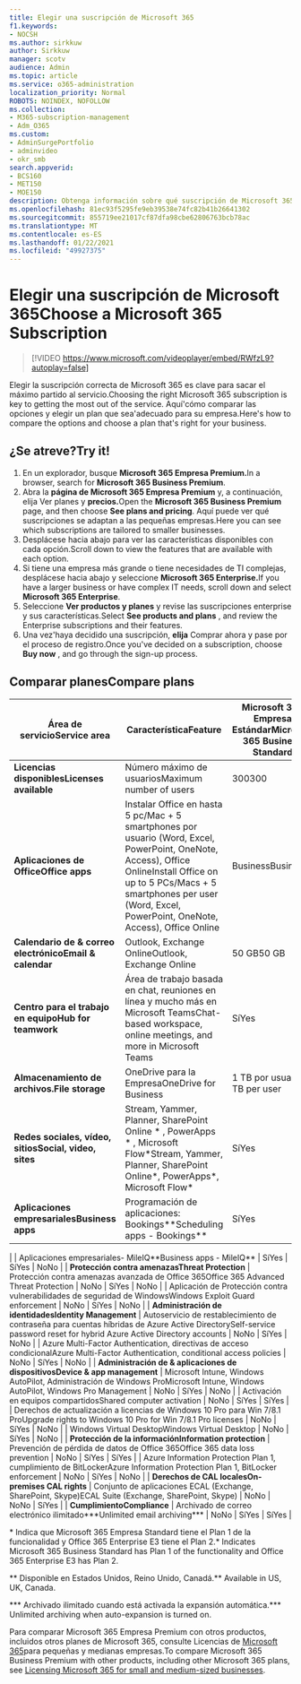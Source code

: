 ```yaml
---
title: Elegir una suscripción de Microsoft 365
f1.keywords:
- NOCSH
ms.author: sirkkuw
author: Sirkkuw
manager: scotv
audience: Admin
ms.topic: article
ms.service: o365-administration
localization_priority: Normal
ROBOTS: NOINDEX, NOFOLLOW
ms.collection:
- M365-subscription-management
- Adm_O365
ms.custom:
- AdminSurgePortfolio
- adminvideo
- okr_smb
search.appverid:
- BCS160
- MET150
- MOE150
description: Obtenga información sobre qué suscripción de Microsoft 365 es adecuada para su organización.
ms.openlocfilehash: 81ec93f5295fe9eb39538e74fc82b41b26641302
ms.sourcegitcommit: 855719ee21017cf87dfa98cbe62806763bcb78ac
ms.translationtype: MT
ms.contentlocale: es-ES
ms.lasthandoff: 01/22/2021
ms.locfileid: "49927375"
---
```

# <a name="choose-a-microsoft-365-subscription"></a><span data-ttu-id="a4aed-103">Elegir una suscripción de Microsoft 365</span><span class="sxs-lookup"><span data-stu-id="a4aed-103">Choose a Microsoft 365 Subscription</span></span>

> [!VIDEO https://www.microsoft.com/videoplayer/embed/RWfzL9?autoplay=false]

<span data-ttu-id="a4aed-104">Elegir la suscripción correcta de Microsoft 365 es clave para sacar el máximo partido al servicio.</span><span class="sxs-lookup"><span data-stu-id="a4aed-104">Choosing the right Microsoft 365 subscription is key to getting the most out of the service.</span></span> <span data-ttu-id="a4aed-105">Aquí&#39;cómo comparar las opciones y elegir un plan que sea&#39;adecuado para su empresa.</span><span class="sxs-lookup"><span data-stu-id="a4aed-105">Here&#39;s how to compare the options and choose a plan that&#39;s right for your business.</span></span>

## <a name="try-it"></a><span data-ttu-id="a4aed-106">¿Se atreve?</span><span class="sxs-lookup"><span data-stu-id="a4aed-106">Try it!</span></span>

1. <span data-ttu-id="a4aed-107">En un explorador, busque **Microsoft 365 Empresa Premium.**</span><span class="sxs-lookup"><span data-stu-id="a4aed-107">In a browser, search for  **Microsoft 365 Business Premium**.</span></span>
2. <span data-ttu-id="a4aed-108">Abra la **página de Microsoft 365 Empresa Premium** y, a continuación, elija Ver planes y **precios.**</span><span class="sxs-lookup"><span data-stu-id="a4aed-108">Open the  **Microsoft 365 Business Premium**  page, and then choose  **See plans and pricing**.</span></span> <span data-ttu-id="a4aed-109">Aquí puede ver qué suscripciones se adaptan a las pequeñas empresas.</span><span class="sxs-lookup"><span data-stu-id="a4aed-109">Here you can see which subscriptions are tailored to smaller businesses.</span></span>
3. <span data-ttu-id="a4aed-110">Desplácese hacia abajo para ver las características disponibles con cada opción.</span><span class="sxs-lookup"><span data-stu-id="a4aed-110">Scroll down to view the features that are available with each option.</span></span>
4. <span data-ttu-id="a4aed-111">Si tiene una empresa más grande o tiene necesidades de TI complejas, desplácese hacia abajo y seleccione **Microsoft 365 Enterprise.**</span><span class="sxs-lookup"><span data-stu-id="a4aed-111">If you have a larger business or have complex IT needs, scroll down and select  **Microsoft 365 Enterprise**.</span></span>
5. <span data-ttu-id="a4aed-112">Seleccione  **Ver productos y planes** y revise las suscripciones enterprise y sus características.</span><span class="sxs-lookup"><span data-stu-id="a4aed-112">Select  **See products and plans** , and review the Enterprise subscriptions and their features.</span></span>
6. <span data-ttu-id="a4aed-113">Una vez&#39;haya decidido una suscripción,  **elija** Comprar ahora y pase por el proceso de registro.</span><span class="sxs-lookup"><span data-stu-id="a4aed-113">Once you&#39;ve decided on a subscription, choose  **Buy now** , and go through the sign-up process.</span></span>

## <a name="compare-plans"></a><span data-ttu-id="a4aed-114">Comparar planes</span><span class="sxs-lookup"><span data-stu-id="a4aed-114">Compare plans</span></span>

| <span data-ttu-id="a4aed-115">**Área de servicio**</span><span class="sxs-lookup"><span data-stu-id="a4aed-115">**Service area**</span></span> | <span data-ttu-id="a4aed-116">**Característica**</span><span class="sxs-lookup"><span data-stu-id="a4aed-116">**Feature**</span></span> | <span data-ttu-id="a4aed-117">**Microsoft 365 Empresa Estándar**</span><span class="sxs-lookup"><span data-stu-id="a4aed-117">**Microsoft 365 Business Standard**</span></span> | <span data-ttu-id="a4aed-118">**Microsoft 365 Empresa Premium**</span><span class="sxs-lookup"><span data-stu-id="a4aed-118">**Microsoft 365 Business Premium**</span></span> | <span data-ttu-id="a4aed-119">**Office 365 Enterprise E3**</span><span class="sxs-lookup"><span data-stu-id="a4aed-119">**Office 365 Enterprise E3**</span></span> |
| --- | --- | --- | --- | --- |
| <span data-ttu-id="a4aed-120">**Licencias disponibles**</span><span class="sxs-lookup"><span data-stu-id="a4aed-120">**Licenses available**</span></span> | <span data-ttu-id="a4aed-121">Número máximo de usuarios</span><span class="sxs-lookup"><span data-stu-id="a4aed-121">Maximum number of users</span></span> | <span data-ttu-id="a4aed-122">300</span><span class="sxs-lookup"><span data-stu-id="a4aed-122">300</span></span> | <span data-ttu-id="a4aed-123">300</span><span class="sxs-lookup"><span data-stu-id="a4aed-123">300</span></span> | <span data-ttu-id="a4aed-124">Ilimitado</span><span class="sxs-lookup"><span data-stu-id="a4aed-124">Unlimited</span></span> |
| <span data-ttu-id="a4aed-125">**Aplicaciones de Office**</span><span class="sxs-lookup"><span data-stu-id="a4aed-125">**Office apps**</span></span> | <span data-ttu-id="a4aed-126">Instalar Office en hasta 5 pc/Mac + 5 smartphones por usuario (Word, Excel, PowerPoint, OneNote, Access), Office Online</span><span class="sxs-lookup"><span data-stu-id="a4aed-126">Install Office on up to 5 PCs/Macs + 5 smartphones per user (Word, Excel, PowerPoint, OneNote, Access), Office Online</span></span> | <span data-ttu-id="a4aed-127">Business</span><span class="sxs-lookup"><span data-stu-id="a4aed-127">Business</span></span> | <span data-ttu-id="a4aed-128">Business</span><span class="sxs-lookup"><span data-stu-id="a4aed-128">Business</span></span> | <span data-ttu-id="a4aed-129">ProPlus</span><span class="sxs-lookup"><span data-stu-id="a4aed-129">ProPlus</span></span> |
| <span data-ttu-id="a4aed-130">**Calendario de &amp; correo electrónico**</span><span class="sxs-lookup"><span data-stu-id="a4aed-130">**Email &amp; calendar**</span></span> | <span data-ttu-id="a4aed-131">Outlook, Exchange Online</span><span class="sxs-lookup"><span data-stu-id="a4aed-131">Outlook, Exchange Online</span></span> | <span data-ttu-id="a4aed-132">50 GB</span><span class="sxs-lookup"><span data-stu-id="a4aed-132">50 GB</span></span> | <span data-ttu-id="a4aed-133">50 GB</span><span class="sxs-lookup"><span data-stu-id="a4aed-133">50 GB</span></span> | <span data-ttu-id="a4aed-134">100 GB</span><span class="sxs-lookup"><span data-stu-id="a4aed-134">100 GB</span></span> |
| <span data-ttu-id="a4aed-135">**Centro para el trabajo en equipo**</span><span class="sxs-lookup"><span data-stu-id="a4aed-135">**Hub for teamwork**</span></span> | <span data-ttu-id="a4aed-136">Área de trabajo basada en chat, reuniones en línea y mucho más en Microsoft Teams</span><span class="sxs-lookup"><span data-stu-id="a4aed-136">Chat-based workspace, online meetings, and more in Microsoft Teams</span></span> | <span data-ttu-id="a4aed-137">Sí</span><span class="sxs-lookup"><span data-stu-id="a4aed-137">Yes</span></span> | <span data-ttu-id="a4aed-138">Sí</span><span class="sxs-lookup"><span data-stu-id="a4aed-138">Yes</span></span> | <span data-ttu-id="a4aed-139">Sí</span><span class="sxs-lookup"><span data-stu-id="a4aed-139">Yes</span></span> |
| <span data-ttu-id="a4aed-140">**Almacenamiento de archivos.**</span><span class="sxs-lookup"><span data-stu-id="a4aed-140">**File storage**</span></span> | <span data-ttu-id="a4aed-141">OneDrive para la Empresa</span><span class="sxs-lookup"><span data-stu-id="a4aed-141">OneDrive for Business</span></span> | <span data-ttu-id="a4aed-142">1 TB por usuario</span><span class="sxs-lookup"><span data-stu-id="a4aed-142">1 TB per user</span></span> | <span data-ttu-id="a4aed-143">1 TB por usuario</span><span class="sxs-lookup"><span data-stu-id="a4aed-143">1 TB per user</span></span> | <span data-ttu-id="a4aed-144">Ilimitado</span><span class="sxs-lookup"><span data-stu-id="a4aed-144">Unlimited</span></span> |
| <span data-ttu-id="a4aed-145">**Redes sociales, vídeo, sitios**</span><span class="sxs-lookup"><span data-stu-id="a4aed-145">**Social, video, sites**</span></span> | <span data-ttu-id="a4aed-146">Stream, Yammer, Planner, SharePoint Online \* , PowerApps \* , Microsoft Flow\*</span><span class="sxs-lookup"><span data-stu-id="a4aed-146">Stream, Yammer, Planner, SharePoint Online\*, PowerApps\*, Microsoft Flow\*</span></span> | <span data-ttu-id="a4aed-147">Sí</span><span class="sxs-lookup"><span data-stu-id="a4aed-147">Yes</span></span> | <span data-ttu-id="a4aed-148">Sí</span><span class="sxs-lookup"><span data-stu-id="a4aed-148">Yes</span></span> | <span data-ttu-id="a4aed-149">Sí</span><span class="sxs-lookup"><span data-stu-id="a4aed-149">Yes</span></span> |
| <span data-ttu-id="a4aed-150">**Aplicaciones empresariales**</span><span class="sxs-lookup"><span data-stu-id="a4aed-150">**Business apps**</span></span> | <span data-ttu-id="a4aed-151">Programación de aplicaciones: Bookings\*\*</span><span class="sxs-lookup"><span data-stu-id="a4aed-151">Scheduling apps - Bookings\*\*</span></span> | <span data-ttu-id="a4aed-152">Sí</span><span class="sxs-lookup"><span data-stu-id="a4aed-152">Yes</span></span> | <span data-ttu-id="a4aed-153">Sí</span><span class="sxs-lookup"><span data-stu-id="a4aed-153">Yes</span></span> | <span data-ttu-id="a4aed-154">Sí</span><span class="sxs-lookup"><span data-stu-id="a4aed-154">Yes</span></span> |
|
 | <span data-ttu-id="a4aed-155">Aplicaciones empresariales- MileIQ\*\*</span><span class="sxs-lookup"><span data-stu-id="a4aed-155">Business apps - MileIQ\*\*</span></span> | <span data-ttu-id="a4aed-156">Sí</span><span class="sxs-lookup"><span data-stu-id="a4aed-156">Yes</span></span> | <span data-ttu-id="a4aed-157">Sí</span><span class="sxs-lookup"><span data-stu-id="a4aed-157">Yes</span></span> | <span data-ttu-id="a4aed-158">No</span><span class="sxs-lookup"><span data-stu-id="a4aed-158">No</span></span> |
| <span data-ttu-id="a4aed-159">**Protección contra amenazas**</span><span class="sxs-lookup"><span data-stu-id="a4aed-159">**Threat Protection**</span></span> | <span data-ttu-id="a4aed-160">Protección contra amenazas avanzada de Office 365</span><span class="sxs-lookup"><span data-stu-id="a4aed-160">Office 365 Advanced Threat Protection</span></span> | <span data-ttu-id="a4aed-161">No</span><span class="sxs-lookup"><span data-stu-id="a4aed-161">No</span></span> | <span data-ttu-id="a4aed-162">Sí</span><span class="sxs-lookup"><span data-stu-id="a4aed-162">Yes</span></span> | <span data-ttu-id="a4aed-163">No</span><span class="sxs-lookup"><span data-stu-id="a4aed-163">No</span></span> |
 | <span data-ttu-id="a4aed-164">Aplicación de Protección contra vulnerabilidades de seguridad de Windows</span><span class="sxs-lookup"><span data-stu-id="a4aed-164">Windows Exploit Guard enforcement</span></span> | <span data-ttu-id="a4aed-165">No</span><span class="sxs-lookup"><span data-stu-id="a4aed-165">No</span></span> | <span data-ttu-id="a4aed-166">Sí</span><span class="sxs-lookup"><span data-stu-id="a4aed-166">Yes</span></span> | <span data-ttu-id="a4aed-167">No</span><span class="sxs-lookup"><span data-stu-id="a4aed-167">No</span></span> |
| <span data-ttu-id="a4aed-168">**Administración de identidades**</span><span class="sxs-lookup"><span data-stu-id="a4aed-168">**Identity Management**</span></span> | <span data-ttu-id="a4aed-169">Autoservicio de restablecimiento de contraseña para cuentas híbridas de Azure Active Directory</span><span class="sxs-lookup"><span data-stu-id="a4aed-169">Self-service password reset for hybrid Azure Active Directory accounts</span></span> | <span data-ttu-id="a4aed-170">No</span><span class="sxs-lookup"><span data-stu-id="a4aed-170">No</span></span> | <span data-ttu-id="a4aed-171">Sí</span><span class="sxs-lookup"><span data-stu-id="a4aed-171">Yes</span></span> | <span data-ttu-id="a4aed-172">No</span><span class="sxs-lookup"><span data-stu-id="a4aed-172">No</span></span> |
 | <span data-ttu-id="a4aed-173">Azure Multi-Factor Authentication, directivas de acceso condicional</span><span class="sxs-lookup"><span data-stu-id="a4aed-173">Azure Multi-Factor Authentication, conditional access policies</span></span> | <span data-ttu-id="a4aed-174">No</span><span class="sxs-lookup"><span data-stu-id="a4aed-174">No</span></span> | <span data-ttu-id="a4aed-175">Sí</span><span class="sxs-lookup"><span data-stu-id="a4aed-175">Yes</span></span> | <span data-ttu-id="a4aed-176">No</span><span class="sxs-lookup"><span data-stu-id="a4aed-176">No</span></span> |
| <span data-ttu-id="a4aed-177">**Administración de &amp; aplicaciones de dispositivos**</span><span class="sxs-lookup"><span data-stu-id="a4aed-177">**Device &amp; app management**</span></span> | <span data-ttu-id="a4aed-178">Microsoft Intune, Windows AutoPilot, Administración de Windows Pro</span><span class="sxs-lookup"><span data-stu-id="a4aed-178">Microsoft Intune, Windows AutoPilot, Windows Pro Management</span></span> | <span data-ttu-id="a4aed-179">No</span><span class="sxs-lookup"><span data-stu-id="a4aed-179">No</span></span> | <span data-ttu-id="a4aed-180">Sí</span><span class="sxs-lookup"><span data-stu-id="a4aed-180">Yes</span></span> | <span data-ttu-id="a4aed-181">No</span><span class="sxs-lookup"><span data-stu-id="a4aed-181">No</span></span> |
 | <span data-ttu-id="a4aed-182">Activación en equipos compartidos</span><span class="sxs-lookup"><span data-stu-id="a4aed-182">Shared computer activation</span></span> | <span data-ttu-id="a4aed-183">No</span><span class="sxs-lookup"><span data-stu-id="a4aed-183">No</span></span> | <span data-ttu-id="a4aed-184">Sí</span><span class="sxs-lookup"><span data-stu-id="a4aed-184">Yes</span></span> | <span data-ttu-id="a4aed-185">Sí</span><span class="sxs-lookup"><span data-stu-id="a4aed-185">Yes</span></span> |
 | <span data-ttu-id="a4aed-186">Derechos de actualización a licencias de Windows 10 Pro para Win 7/8.1 Pro</span><span class="sxs-lookup"><span data-stu-id="a4aed-186">Upgrade rights to Windows 10 Pro for Win 7/8.1 Pro licenses</span></span> | <span data-ttu-id="a4aed-187">No</span><span class="sxs-lookup"><span data-stu-id="a4aed-187">No</span></span> | <span data-ttu-id="a4aed-188">Sí</span><span class="sxs-lookup"><span data-stu-id="a4aed-188">Yes</span></span> | <span data-ttu-id="a4aed-189">No</span><span class="sxs-lookup"><span data-stu-id="a4aed-189">No</span></span> |
 | <span data-ttu-id="a4aed-190">Windows Virtual Desktop</span><span class="sxs-lookup"><span data-stu-id="a4aed-190">Windows Virtual Desktop</span></span> | <span data-ttu-id="a4aed-191">No</span><span class="sxs-lookup"><span data-stu-id="a4aed-191">No</span></span> | <span data-ttu-id="a4aed-192">Sí</span><span class="sxs-lookup"><span data-stu-id="a4aed-192">Yes</span></span> | <span data-ttu-id="a4aed-193">No</span><span class="sxs-lookup"><span data-stu-id="a4aed-193">No</span></span> |
| <span data-ttu-id="a4aed-194">**Protección de la información**</span><span class="sxs-lookup"><span data-stu-id="a4aed-194">**Information protection**</span></span> | <span data-ttu-id="a4aed-195">Prevención de pérdida de datos de Office 365</span><span class="sxs-lookup"><span data-stu-id="a4aed-195">Office 365 data loss prevention</span></span> | <span data-ttu-id="a4aed-196">No</span><span class="sxs-lookup"><span data-stu-id="a4aed-196">No</span></span> | <span data-ttu-id="a4aed-197">Sí</span><span class="sxs-lookup"><span data-stu-id="a4aed-197">Yes</span></span> | <span data-ttu-id="a4aed-198">Sí</span><span class="sxs-lookup"><span data-stu-id="a4aed-198">Yes</span></span> |
 | <span data-ttu-id="a4aed-199">Azure Information Protection Plan 1, cumplimiento de BitLocker</span><span class="sxs-lookup"><span data-stu-id="a4aed-199">Azure Information Protection Plan 1, BitLocker enforcement</span></span> | <span data-ttu-id="a4aed-200">No</span><span class="sxs-lookup"><span data-stu-id="a4aed-200">No</span></span> | <span data-ttu-id="a4aed-201">Sí</span><span class="sxs-lookup"><span data-stu-id="a4aed-201">Yes</span></span> | <span data-ttu-id="a4aed-202">No</span><span class="sxs-lookup"><span data-stu-id="a4aed-202">No</span></span> |
| <span data-ttu-id="a4aed-203">**Derechos de CAL locales**</span><span class="sxs-lookup"><span data-stu-id="a4aed-203">**On-premises CAL rights**</span></span> | <span data-ttu-id="a4aed-204">Conjunto de aplicaciones ECAL (Exchange, SharePoint, Skype)</span><span class="sxs-lookup"><span data-stu-id="a4aed-204">ECAL Suite (Exchange, SharePoint, Skype)</span></span> | <span data-ttu-id="a4aed-205">No</span><span class="sxs-lookup"><span data-stu-id="a4aed-205">No</span></span> | <span data-ttu-id="a4aed-206">No</span><span class="sxs-lookup"><span data-stu-id="a4aed-206">No</span></span> | <span data-ttu-id="a4aed-207">Sí</span><span class="sxs-lookup"><span data-stu-id="a4aed-207">Yes</span></span> |
| <span data-ttu-id="a4aed-208">**Cumplimiento**</span><span class="sxs-lookup"><span data-stu-id="a4aed-208">**Compliance**</span></span> | <span data-ttu-id="a4aed-209">Archivado de correo electrónico ilimitado\*\*\*</span><span class="sxs-lookup"><span data-stu-id="a4aed-209">Unlimited email archiving\*\*\*</span></span> | <span data-ttu-id="a4aed-210">No</span><span class="sxs-lookup"><span data-stu-id="a4aed-210">No</span></span> | <span data-ttu-id="a4aed-211">Sí</span><span class="sxs-lookup"><span data-stu-id="a4aed-211">Yes</span></span> | <span data-ttu-id="a4aed-212">Sí</span><span class="sxs-lookup"><span data-stu-id="a4aed-212">Yes</span></span> |

<span data-ttu-id="a4aed-213">\* Indica que Microsoft 365 Empresa Standard tiene el Plan 1 de la funcionalidad y Office 365 Enterprise E3 tiene el Plan 2.</span><span class="sxs-lookup"><span data-stu-id="a4aed-213">\* Indicates Microsoft 365 Business Standard has Plan 1 of the functionality and Office 365 Enterprise E3 has Plan 2.</span></span>

<span data-ttu-id="a4aed-214">\*\* Disponible en Estados Unidos, Reino Unido, Canadá.</span><span class="sxs-lookup"><span data-stu-id="a4aed-214">\*\* Available in US, UK, Canada.</span></span>

<span data-ttu-id="a4aed-215">\*\*\* Archivado ilimitado cuando está activada la expansión automática.</span><span class="sxs-lookup"><span data-stu-id="a4aed-215">\*\*\* Unlimited archiving when auto-expansion is turned on.</span></span>

<span data-ttu-id="a4aed-216">Para comparar Microsoft 365 Empresa Premium con otros productos, incluidos otros planes de Microsoft 365, consulte Licencias de [Microsoft 365](https://docs.microsoft.com/office365/servicedescriptions/microsoft-365-service-descriptions/licensing-microsoft-365-in-smb)para pequeñas y medianas empresas.</span><span class="sxs-lookup"><span data-stu-id="a4aed-216">To compare Microsoft 365 Business Premium with other products, including other Microsoft 365 plans, see [Licensing Microsoft 365 for small and medium-sized businesses](https://docs.microsoft.com/office365/servicedescriptions/microsoft-365-service-descriptions/licensing-microsoft-365-in-smb).</span></span>